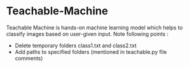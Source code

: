 # Teachable-Machine
Teachable Machine is hands-on machine learning model which helps to classify images based on user-given input.
Note following points :
  - Delete temporary folders class1.txt and class2.txt
  - Add paths to specified folders (mentioned in teachable.py file comments)
